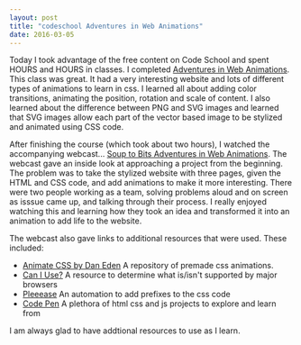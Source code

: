 ```yaml
---
layout: post
title: "codeschool Adventures in Web Animations"
date: 2016-03-05
---
```

Today I took advantage of the free content on Code School and spent HOURS and HOURS in classes. I completed [Adventures in Web Animations](https://www.codeschool.com/courses/adventures-in-web-animations). This class was great. It had a very interesting website and lots of different types of animations to learn in css. I learned all about adding color transitions, animating the position, rotation and scale of content. I also learned about the difference between PNG and SVG images and learned that SVG images allow each part of the vector based image to be stylized and animated using CSS code. 

After finishing the course (which took about two hours), I watched the accompanying webcast... [Soup to Bits Adventures in Web Animations](https://www.codeschool.com/screencasts/soup-to-bits-adventures-in-web-animations). The webcast gave an inside look at approaching a project from the beginning. The problem was to take the stylized website with three pages, given the HTML and CSS code, and add animations to make it more interesting. There were two people working as a team, solving problems aloud and on screen as isssue came up, and talking through their process. I really enjoyed watching this and learning how they took an idea and transformed it into an animation to add life to the website.

The webcast also gave links to additional resources that were used. These included: 
* [Animate CSS by Dan Eden](http://daneden.github.io/animate.css/) A repository of premade css animations.
* [Can I Use?](http://caniuse.com) A resource to determine what is/isn't supported by major browsers
* [Pleeease](http://pleeease.io/play/) An automation to add prefixes to the css code
* [Code Pen](http://codepen.io) A plethora of html css and js projects to explore and learn from 

I am always glad to have addtional resources to use as I learn.
